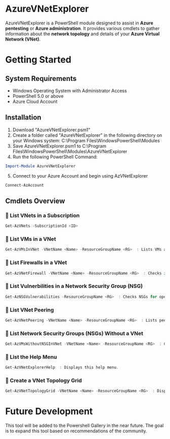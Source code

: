 # AzureVNetExplorer

AzureVNetExplorer is a PowerShell module designed to assist in **Azure pentesting** or **Azure administration**. It provides various cmdlets to gather information about the **network topology** and details of your **Azure Virtual Network (VNet)**.

# Getting Started
## System Requirements
- Windows Operating System with Administrator Access
- PowerShell 5.0 or above
- Azure Cloud Account

## Installation
1. Download "AzureVNetExplorer.psm1"
2. Create a folder called "AzureVNetExplorer" in the following directory on your Windows system: C:\Program Files\WindowsPowerShell\Modules
3. Save AzureVNetExplorer.psm1 to C:\Program Files\WindowsPowerShell\Modules\AzureVNetExplorer
4. Run the following PowerShell Command:
```powershell
Import-Module AzureVNetExplorer
```
5. Connect to your Azure Account and begin using AzVNetExplorer
```powershell
Connect-AzAccount
```
## Cmdlets Overview

### 🔹 List VNets in a Subscription
```powershell
Get-AzVNets -SubscriptionId <ID>
```
### 🔹 List VMs in a VNet
```powershell
Get-AzVMsInVNet -VNetName <Name> -ResourceGroupName <RG>  : Lists VMs and their IPs in a VNet.
```
### 🔹 List Firewalls in a VNet
```powershell
Get-AzVNetFirewall -VNetName <Name> -ResourceGroupName <RG>  : Checks if a Firewall is linked to a VNet.
```
### 🔹 List Vulnerbilities in a Network Security Group (NSG)
```powershell
Get-AzNSGVulnerabilities -ResourceGroupName <RG>  : Checks NSGs for open inbound rules (high-risk ports).
```
### 🔹 List VNet Peering
```powershell
Get-AzVNetPeering -VNetName <Name> -ResourceGroupName <RG>  : Lists peered VNets and verifies connectivity.
```
### 🔹 List Network Security Groups (NSGs) Without a VNet
```powershell
Get-AzVMsWithoutNSGInVNet -VNetName <Name> -ResourceGroupName <RG>  : Checks if VMs within a VNet have NSGs.
```
### 🔹 List the Help Menu
```powershell
Get-AzVNetExplorerHelp  : Displays this help menu.
```
### 🔹 Create a VNet Topology Grid
```powershell
Get-AzVNetTopologyGrid -VNetName <Name> -ResourceGroupName <RG>  : Displays VM topology in a grid format using Out-GridView.
```
# Future Development
This tool will be added to the Powershell Gallery in the near future. The goal is to expand this tool based on recommendations of the community.

